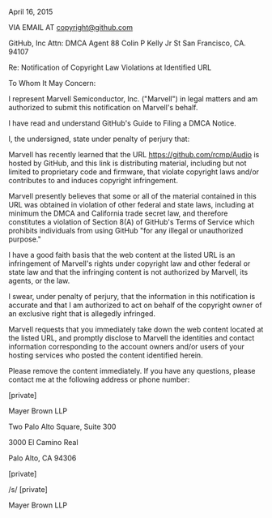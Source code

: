 April 16, 2015

VIA EMAIL AT copyright@github.com

GitHub, Inc
Attn: DMCA Agent
88 Colin P Kelly Jr St
San Francisco, CA. 94107

Re: Notification of Copyright Law Violations at Identified URL

To Whom It May Concern:

I represent Marvell Semiconductor, Inc. ("Marvell") in legal matters and am authorized to submit this notification on Marvell's behalf.

I have read and understand GitHub's Guide to Filing a DMCA Notice.

I, the undersigned, state under penalty of perjury that:

Marvell has recently learned that the URL https://github.com/rcmp/Audio is hosted by GitHub, and this link is distributing material, including but not limited to proprietary code and firmware, that violate copyright laws and/or contributes to and induces copyright infringement.

Marvell presently believes that some or all of the material contained in this URL was obtained in violation of other federal and state laws, including at minimum the DMCA and California trade secret law, and therefore constitutes a violation of Section 8(A) of GitHub's Terms of Service which prohibits individuals from using GitHub "for any illegal or unauthorized purpose."

I have a good faith basis that the web content at the listed URL is an infringement of Marvell's rights under copyright law and other federal or state law and that the infringing content is not authorized by Marvell, its agents, or the law.

I swear, under penalty of perjury, that the information in this notification is accurate and that I am authorized to act on behalf of the copyright owner of an exclusive right that is allegedly infringed.

Marvell requests that you immediately take down the web content located at the listed URL, and promptly disclose to Marvell the identities and contact information corresponding to the account owners and/or users of your hosting services who posted the content identified herein.

Please remove the content immediately. If you have any questions, please contact me at the following address or phone number:

[private]

Mayer Brown LLP

Two Palo Alto Square, Suite 300

3000 El Camino Real

Palo Alto, CA 94306

[private]


/s/ [private]

Mayer Brown LLP
